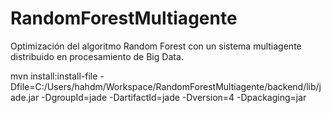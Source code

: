 # RandomForestMultiagente
Optimización del algoritmo Random Forest con un sistema multiagente distribuido en procesamiento de Big Data.

mvn install:install-file -Dfile=C:/Users/hahdm/Workspace/RandomForestMultiagente/backend/lib/jade.jar -DgroupId=jade -DartifactId=jade -Dversion=4 -Dpackaging=jar